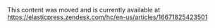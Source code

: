 This content was moved and is currently available at https://elasticpress.zendesk.com/hc/en-us/articles/16671825423501